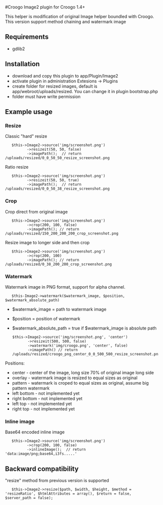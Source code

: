 #Croogo Image2 plugin for Croogo 1.4+

This helper is modification of original Image helper boundled with Croogo. 
This version support method chaining and watermark image

## Requirements
 * gdlib2

## Installation
 * download and copy this plugin to app/Plugin/Image2
 * activate plugin in administration Extesions -> Plugins
 * create folder for resized images, default is app/webroot/uploads/resized. You can change it in plugin bootstrap.php
 * folder must have write permission

## Example usage

### Resize

Classic "hard" resize

       $this->Image2->source('img/screenshot.png')
              ->resizeit(50, 50, false)
              ->imagePath();  // return /uploads/resized/0_0_50_50_resize_screenshot.png

Ratio resize

       $this->Image2->source('img/screenshot.png')
              ->resizeit(50, 50, true)
              ->imagePath();  // return /uploads/resized/0_0_50_38_resize_screenshot.png

### Crop

Crop direct from original image

       $this->Image2->source('img/screenshot.png')
              ->crop(200, 100, false)
              ->imagePath(); // return /uploads/resized/150_200_200_200_crop_screenshot.png

Resize image to longer side and then crop

       $this->Image2->source('img/screenshot.png')
              ->crop(200, 100)
              ->imagePath(); // return /uploads/resized/0_38_200_200_crop_screenshot.png

### Watermark

Watermark image in PNG format, support for alpha channel.

       $this-Image2->watermark($watermark_image, $position, $watermark_absolute_path)

 * $watermark_image = path to watermark image
 * $position = position of watermark
 * $watermark_absolute_path = true if $watermark_image is absolute path

       $this->Image2->source('img/screenshot.png', 'center')
              ->resizeit(500, 500, false)
              ->watermark('img/croogo.png', 'center', false)
              ->imagePath() // return /uploads/resized/croogo_png_center_0_0_500_500_resize_screenshot.png

Positions:
 * center - center of the image, long size 70% of original image long side
 * overlay - watermark image is resized to equal sizes as original
 * pattern - watermark is croped to equal sizes as original, assume big pattern watermark
 * left bottom - not implemented yet
 * right bottom - not implemented yet
 * left top - not implemented yet 
 * right top - not implemented yet


### Inline image

Base64 encoded inline image 

       $this->Image2->source('img/screenshot.png')
              ->crop(200, 100, false)
              ->inlineImage();  // return 'data:image/png;base64,i3fs.....'


## Backward compatibility

"resize" method from previous version is supported
       
       $this->Image2->resize($path, $width, $height, $method = 'resizeRatio', $htmlAttributes = array(), $return = false, $server_path = false);
